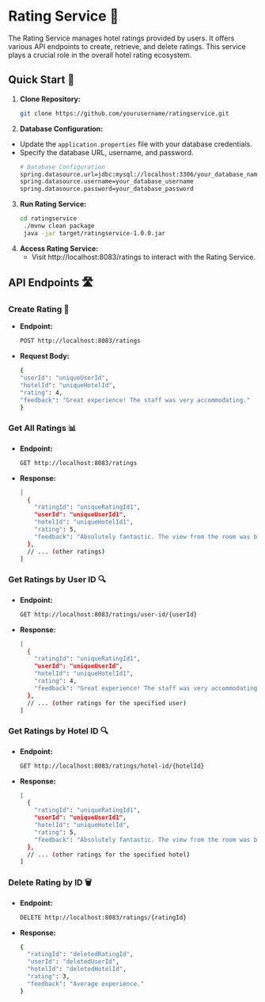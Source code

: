 # Rating Service 🌟

The Rating Service manages hotel ratings provided by users. It offers various API endpoints to create, retrieve, and delete ratings. This service plays a crucial role in the overall hotel rating ecosystem.

## Quick Start 🚀

1. **Clone Repository:**
   ```bash
   git clone https://github.com/yourusername/ratingservice.git

2. **Database Configuration:**
  - Update the `application.properties` file with your database credentials.
  - Specify the database URL, username, and password.
    ```bash
    # Database Configuration
    spring.datasource.url=jdbc:mysql://localhost:3306/your_database_name
    spring.datasource.username=your_database_username
    spring.datasource.password=your_database_password
    
3. **Run Rating Service:**
   ```bash
   cd ratingservice
    ./mvnw clean package
    java -jar target/ratingservice-1.0.0.jar

4. **Access Rating Service:**
   - Visit http://localhost:8083/ratings to interact with the Rating Service.

## API Endpoints 🛣️

### Create Rating 🌟

  - **Endpoint:**
    ```bash
    POST http://localhost:8083/ratings

  - **Request Body:**
    ```bash
    {
    "userId": "uniqueUserId",
    "hotelId": "uniqueHotelId",
    "rating": 4,
    "feedback": "Great experience! The staff was very accommodating."
    }

### Get All Ratings 📊

  - **Endpoint:**
    ```bash
    GET http://localhost:8083/ratings

  - **Response:**
    ```bash
    [
      {
        "ratingId": "uniqueRatingId1",
        "userId": "uniqueUserId1",
        "hotelId": "uniqueHotelId1",
        "rating": 5,
        "feedback": "Absolutely fantastic. The view from the room was breathtaking."
      },
      // ... (other ratings)
    ]

### Get Ratings by User ID 🔍

  - **Endpoint:**
    ```bash
    GET http://localhost:8083/ratings/user-id/{userId}

  - **Response:**
    ```bash
    [
      {
        "ratingId": "uniqueRatingId1",
        "userId": "uniqueUserId",
        "hotelId": "uniqueHotelId1",
        "rating": 4,
        "feedback": "Great experience! The staff was very accommodating."
      },
      // ... (other ratings for the specified user)
    ]

### Get Ratings by Hotel ID 🔍

  - **Endpoint:**
    ```bash
    GET http://localhost:8083/ratings/hotel-id/{hotelId}

  - **Response:**
    ```bash
    [
      {
        "ratingId": "uniqueRatingId1",
        "userId": "uniqueUserId1",
        "hotelId": "uniqueHotelId",
        "rating": 5,
        "feedback": "Absolutely fantastic. The view from the room was breathtaking."
      },
      // ... (other ratings for the specified hotel)
    ]

### Delete Rating by ID 🗑️

  - **Endpoint:**
    ```bash
    DELETE http://localhost:8083/ratings/{ratingId}

  - **Response:**
    ```bash
    {
      "ratingId": "deletedRatingId",
      "userId": "deletedUserId",
      "hotelId": "deletedHotelId",
      "rating": 3,
      "feedback": "Average experience."
    }




